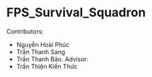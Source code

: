 # FPS_Survival_Squadron
Contributors:
+ Nguyễn Hoài Phúc
+ Trần Thanh Sang
+ Trần Thanh Bảo.
Advisor:
+ Trần Thiện Kiến Thức
